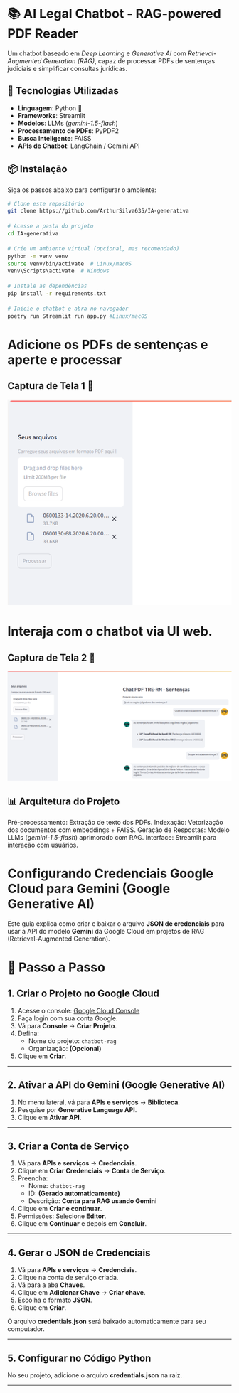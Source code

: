 # 📚 AI Legal Chatbot - RAG-powered PDF Reader

Um chatbot baseado em *Deep Learning* e *Generative AI* com *Retrieval-Augmented Generation (RAG)*, capaz de processar PDFs de sentenças judiciais e simplificar consultas jurídicas.

## 🚀 Tecnologias Utilizadas

- **Linguagem**: Python 🐍  
- **Frameworks**: Streamlit  
- **Modelos**: LLMs (*gemini-1.5-flash*)  
- **Processamento de PDFs**: PyPDF2  
- **Busca Inteligente**: FAISS 
- **APIs de Chatbot**: LangChain / Gemini API  

## 📦 Instalação

Siga os passos abaixo para configurar o ambiente:

```bash
# Clone este repositório
git clone https://github.com/ArthurSilva635/IA-generativa

# Acesse a pasta do projeto
cd IA-generativa

# Crie um ambiente virtual (opcional, mas recomendado)
python -m venv venv
source venv/bin/activate  # Linux/macOS
venv\Scripts\activate  # Windows

# Instale as dependências
pip install -r requirements.txt

# Inicie o chatbot e abra no navegador
poetry run Streamlit run app.py #Linux/macOS
```

# Adicione os PDFs de sentenças e aperte e processar
## Captura de Tela 1 📸
![Adicionando os PDFs](utils/img/img2.PNG)

# Interaja com o chatbot via UI web.
## Captura de Tela 2 📸
![Interajindo com o chatbot](utils/img/img1.PNG)


## 📊 Arquitetura do Projeto

Pré-processamento: Extração de texto dos PDFs.
Indexação: Vetorização dos documentos com embeddings + FAISS.
Geração de Respostas: Modelo LLMs (*gemini-1.5-flash*) aprimorado com RAG.
Interface: Streamlit para interação com usuários.

# Configurando Credenciais Google Cloud para Gemini (Google Generative AI)

Este guia explica como criar e baixar o arquivo **JSON de credenciais** para usar a API do modelo **Gemini** da Google Cloud em projetos de RAG (Retrieval-Augmented Generation).

# 🚀 Passo a Passo

## 1. Criar o Projeto no Google Cloud
1. Acesse o console: [Google Cloud Console](https://console.cloud.google.com/)
2. Faça login com sua conta Google.
3. Vá para **Console** → **Criar Projeto**.
4. Defina:
   - Nome do projeto: `chatbot-rag`
   - Organização: **(Opcional)**
5. Clique em **Criar**.

---

## 2. Ativar a API do Gemini (Google Generative AI)
1. No menu lateral, vá para **APIs e serviços** → **Biblioteca**.
2. Pesquise por **Generative Language API**.
3. Clique em **Ativar API**.

---

## 3. Criar a Conta de Serviço
1. Vá para **APIs e serviços** → **Credenciais**.
2. Clique em **Criar Credenciais** → **Conta de Serviço**.
3. Preencha:
   - Nome: `chatbot-rag`
   - ID: **(Gerado automaticamente)**
   - Descrição: **Conta para RAG usando Gemini**
4. Clique em **Criar e continuar**.
5. Permissões: Selecione **Editor**.
6. Clique em **Continuar** e depois em **Concluir**.

---

## 4. Gerar o JSON de Credenciais
1. Vá para **APIs e serviços** → **Credenciais**.
2. Clique na conta de serviço criada.
3. Vá para a aba **Chaves**.
4. Clique em **Adicionar Chave** → **Criar chave**.
5. Escolha o formato **JSON**.
6. Clique em **Criar**.

O arquivo **credentials.json** será baixado automaticamente para seu computador.

---

## 5. Configurar no Código Python
No seu projeto, adicione o arquivo **credentials.json** na raiz.

---


